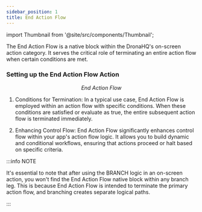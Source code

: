 ```yaml
---
sidebar_position: 1
title: End Action Flow
---
```


import Thumbnail from '@site/src/components/Thumbnail';


The End Action Flow is a native block within the DronaHQ's on-screen action category. It serves the critical role of terminating an entire action flow when certain conditions are met.

### Setting up the End Action Flow Action

<figure>
<Thumbnail src="/img/reference/actionflow-blocks/end-action-flow/end-action-flow.png" alt="End Action Flow" />
<figcaption align='center'><i>End Action Flow</i></figcaption>
</figure>


1. Conditions for Termination: In a typical use case, End Action Flow is employed within an action flow with specific conditions. When these conditions are satisfied or evaluate as true, the entire subsequent action flow is terminated immediately.


2. Enhancing Control Flow: End Action Flow significantly enhances control flow within your app's action flow logic. It allows you to build dynamic and conditional workflows, ensuring that actions proceed or halt based on specific criteria.

:::info NOTE

It's essential to note that after using the BRANCH logic in an on-screen action, you won't find the End Action Flow native block within any branch leg. This is because End Action Flow is intended to terminate the primary action flow, and branching creates separate logical paths.

:::
